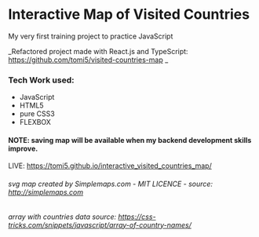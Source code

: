 # Interactive Map of Visited Countries

My very first training project to practice JavaScript

_Refactored project made with React.js and TypeScript: https://github.com/tomi5/visited-countries-map _

### Tech Work used:
- JavaScript
- HTML5
- pure CSS3
- FLEXBOX

#### NOTE: saving map will be available when my backend development skills improve. 


LIVE: https://tomi5.github.io/interactive_visited_countries_map/

###### svg map created by Simplemaps.com - MIT LICENCE - source: http://simplemaps.com 
###### array with countries data source: https://css-tricks.com/snippets/javascript/array-of-country-names/
